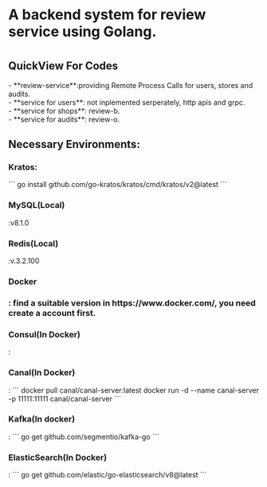 <h1>A backend system for review service using Golang.<h1>
<h2>QuickView For Codes</h2>
- **review-service**:providing Remote Process Calls for users, stores and audits.<br>
- **service for users**: not inplemented serperately, http apis and grpc.<br>
- **service for shops**: review-b.<br>
- **service for audits**: review-o.<br>
<h2>Necessary Environments:</h2>
<h3>Kratos:</h3>
  ```
  go install github.com/go-kratos/kratos/cmd/kratos/v2@latest
  ```<br>
<h3>MySQL(Local)</h3>:v8.1.0<br>
<h3>Redis(Local)</h3>:v.3.2.100<br>
<h3>Docker<h3>: find a suitable version in https://www.docker.com/, you need create a account first.<br>
<h3>Consul(In Docker)</h3>:
<h3>Canal(In Docker)</h3>:
```
  docker pull canal/canal-server:latest
  docker run -d --name canal-server -p 11111:11111 canal/canal-server
```<br>
<h3>Kafka(In docker)</h3>:
```
  go get github.com/segmentio/kafka-go
```<br>
<h3>ElasticSearch(In Docker)</h3>:
```
  go get github.com/elastic/go-elasticsearch/v8@latest
```<br>
